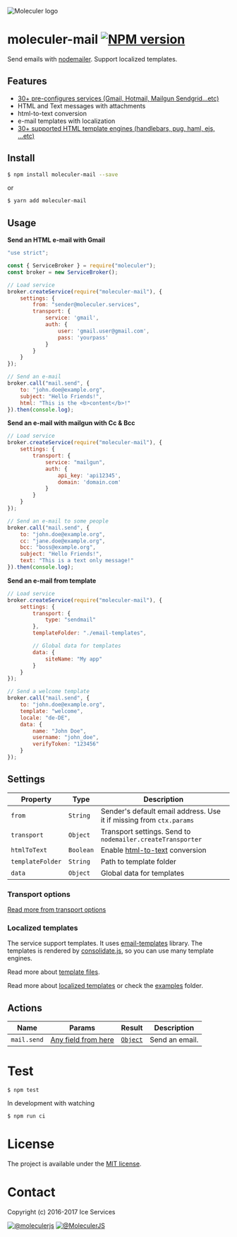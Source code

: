 ![Moleculer logo](http://moleculer.services/images/banner.png)

# moleculer-mail [![NPM version](https://img.shields.io/npm/v/moleculer-mail.svg)](https://www.npmjs.com/package/moleculer-mail)

Send emails with [nodemailer](https://nodemailer.com/about/). Support localized templates.

## Features
- [30+ pre-configures services (Gmail, Hotmail, Mailgun Sendgrid...etc)](https://github.com/nodemailer/nodemailer/blob/master/lib/well-known/services.json)
- HTML and Text messages with attachments
- html-to-text conversion
- e-mail templates with localization
- [30+ supported HTML template engines (handlebars, pug, haml, ejs, ...etc)](https://github.com/crocodilejs/node-email-templates#supported-template-engines)

## Install

```bash
$ npm install moleculer-mail --save
```
or
```bash
$ yarn add moleculer-mail
```

## Usage

**Send an HTML e-mail with Gmail**
```js
"use strict";

const { ServiceBroker } = require("moleculer");
const broker = new ServiceBroker();

// Load service
broker.createService(require("moleculer-mail"), {
    settings: {
        from: "sender@moleculer.services",
        transport: {
            service: 'gmail',
            auth: {
                user: 'gmail.user@gmail.com',
                pass: 'yourpass'
            }
        }
    }
});

// Send an e-mail
broker.call("mail.send", { 
    to: "john.doe@example.org", 
    subject: "Hello Friends!", 
    html: "This is the <b>content</b>!"
}).then(console.log);
```

**Send an e-mail with mailgun with Cc & Bcc**
```js
// Load service
broker.createService(require("moleculer-mail"), {
    settings: {
        transport: {
            service: "mailgun",
            auth: {
                api_key: 'api12345',
                domain: 'domain.com'
            }
        }
    }
});

// Send an e-mail to some people
broker.call("mail.send", { 
    to: "john.doe@example.org", 
    cc: "jane.doe@example.org",
    bcc: "boss@example.org",
    subject: "Hello Friends!", 
    text: "This is a text only message!"
}).then(console.log);
```


**Send an e-mail from template**
```js
// Load service
broker.createService(require("moleculer-mail"), {
    settings: {
        transport: {
            type: "sendmail"
        },
        templateFolder: "./email-templates",

        // Global data for templates
        data: {
            siteName: "My app"
        }
    }
});

// Send a welcome template
broker.call("mail.send", { 
    to: "john.doe@example.org", 
    template: "welcome",
    locale: "de-DE",
    data: {
        name: "John Doe",
        username: "john_doe",
        verifyToken: "123456"
    }
});
```

## Settings
| Property | Type | Description |
| -------- | -----| ----------- |
| `from` | `String` | Sender's default email address. Use it if missing from `ctx.params` |
| `transport` | `Object` | Transport settings. Send to `nodemailer.createTransporter`  |
| `htmlToText` | `Boolean` | Enable [html-to-text](https://github.com/andris9/nodemailer-html-to-text) conversion |
| `templateFolder` | `String` | Path to template folder |
| `data` | `Object` | Global data for templates |

### Transport options
[Read more from transport options](https://nodemailer.com/smtp/)

### Localized templates
The service support templates. It uses [email-templates](https://github.com/crocodilejs/node-email-templates) library. The templates is rendered by [consolidate.js](https://www.npmjs.com/package/consolidate), so you can use many template engines.

Read more about [template files](https://github.com/crocodilejs/node-email-templates#quick-start).

Read more about [localized templates](https://github.com/crocodilejs/node-email-templates#localized-template) or check the [examples](examples/template) folder.

## Actions
| Name | Params | Result | Description |
| ---- | ------ | ------ | ----------- |
| `mail.send` | [Any field from here](https://nodemailer.com/message/) | [`Object`](https://nodemailer.com/usage/#sending-mail) | Send an email. |

# Test
```
$ npm test
```

In development with watching

```
$ npm run ci
```

# License
The project is available under the [MIT license](https://tldrlegal.com/license/mit-license).

# Contact
Copyright (c) 2016-2017 Ice Services

[![@moleculerjs](https://img.shields.io/badge/github-ice--services-green.svg)](https://github.com/moleculerjs) [![@MoleculerJS](https://img.shields.io/badge/twitter-MoleculerJS-blue.svg)](https://twitter.com/MoleculerJS)

